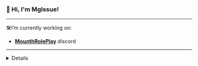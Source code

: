 ### 👋 Hi, I'm MgIssue!

----

🛠️I’m currently working on:
* [**MounthRolePlay**](https://discord,gg/mounthrp) discord

----

<details>
<p align="center">
  <a href="https://github.com/waasaty">
    <img src="http://github-profile-summary-cards.vercel.app/api/cards/profile-details?username=waasaty&theme=transparent" />
  </a>
  <a href="https://github.com/waasaty">
    <img src="https://github-readme-streak-stats.herokuapp.com/?user=waasaty&hide_border=true&card_width=338&theme=transparent" />
  </a>
  <a href="https://github.com/waasaty">
    <img src="http://github-profile-summary-cards.vercel.app/api/cards/stats?username=waasaty&theme=transparent" />
  </a>
</p>
</details>
